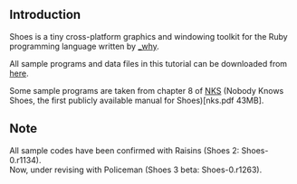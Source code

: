 Introduction
------------

Shoes is a tiny cross-platform graphics and windowing toolkit for the Ruby programming language written by [\_why](http://en.wikipedia.org/wiki/Why_the_lucky_stiff).

All sample programs and data files in this tutorial can be downloaded from [here](http://github.com/ashbb/shoes_tutorial/tree/master).

Some sample programs are taken from chapter 8 of [NKS](http://github.com/shoes/shoes/downloads) (Nobody Knows Shoes, the first publicly available manual for Shoes)[nks.pdf 43MB].
 

Note
----
All sample codes have been confirmed with Raisins (Shoes 2: Shoes-0.r1134).   
Now, under revising with Policeman (Shoes 3 beta: Shoes-0.r1263).